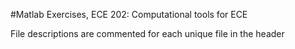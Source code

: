 #Matlab Exercises, ECE 202: Computational tools for ECE

File descriptions are commented for each unique file in the header
